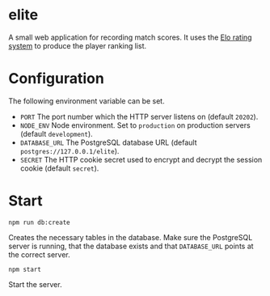 # elite

A small web application for recording match scores. It uses the [Elo rating system](https://en.wikipedia.org/wiki/Elo_rating_system) to produce the player ranking list.

Configuration
=============

The following environment variable can be set.

- `PORT` The port number which the HTTP server listens on (default `20202`).
- `NODE_ENV` Node environment. Set to `production` on production servers (default `development`).
- `DATABASE_URL` The PostgreSQL database URL (default `postgres://127.0.0.1/elite`).
- `SECRET` The HTTP cookie secret used to encrypt and decrypt the session cookie (default `secret`).

Start
=====

	npm run db:create

Creates the necessary tables in the database. Make sure the PostgreSQL server is running, that the database exists and that `DATABASE_URL` points at the correct server.

	npm start

Start the server.
